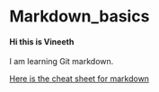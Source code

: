 Markdown_basics
===============
#### Hi this is Vineeth
I am learning Git markdown.

[Here is the cheat sheet for markdown](https://github.com/adam-p/markdown-here/wiki/Markdown-Cheatsheet)

